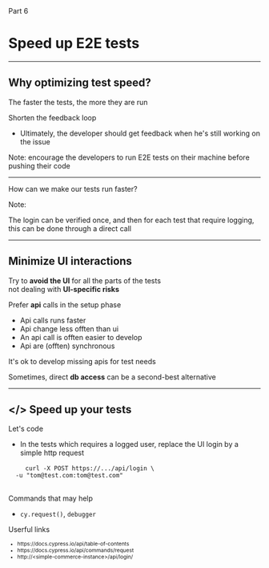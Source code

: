 

<!-- .slide: id="good-tests" class="slide--part-title slide--vcenter" -->

<div class="part-title">
  <span class="text-level-3">Part 6</span>
  <h1>Speed up E2E tests</h1>
</div>

---

## Why optimizing test speed?

<p class="fragment mt-500">The faster the tests, the more they are run

<div class="fragment mt-200">
  <p>Shorten the feedback loop
  <ul>
    <li>Ultimately, the developer should get feedback when he's still working on the issue
  </ul>
</div>

Note:
encourage the developers to run E2E tests on their machine before pushing their code

---

<!-- .slide: class="slide--vcenter" -->

<div class="bubble bubble-bottom-left">
  <i class="emo emo-36 emoji-nerd_face"></i>
  <span class="bubble__text">How can we make our tests run faster?</span>
</div>

Note:

The login can be verified once, and then for each test that require logging, this can be done through a direct call

---

## Minimize UI interactions

<div class="text-level-2">
<p class="fragment">Try to <strong>avoid the UI</strong> for all the parts of the tests <br> not dealing with <strong>UI-specific risks</strong>

<div class="fragment mt-100">
  <p>Prefer <strong>api</strong> calls in the setup phase
  <ul>
    <li>Api calls runs faster
    <li>Api change less offten than ui
    <li>An api call is offten easier to develop
    <li>Api are (offten) synchronous
  </ul>
</div>

<p class="fragment">It's ok to develop missing apis for test needs

<p class="fragment">Sometimes, direct <strong>db access</strong> can be a second-best alternative
</div>


---

## </> Speed up your tests
<!-- .element: class="text-size-heading-3" -->

<div class="exercice text-level-2">
  <p>Let's code
  <ul>
    <li>In the tests which requires a logged user, replace the UI login by a simple http request
  </ul>
  <pre class="mt-50">
    <code>curl -X POST https://.../api/login \
  -u "tom@test.com:tom@test.com"</code>
  </pre>
  <p>Commands that may help
  <ul>
    <li><code>cy.request()</code>, <code>debugger</code>
  </ul>
  <p>Userful links
  <ul style="font-size:75%">
    <li class="url-link">https://docs.cypress.io/api/table-of-contents
    <li class="url-link">https://docs.cypress.io/api/commands/request
    <li class="url-link">http://&lt;simple-commerce-instance&gt;/api/login/
  </ul>
</div>



